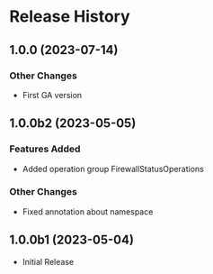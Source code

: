# Release History

## 1.0.0 (2023-07-14)

### Other Changes

  - First GA version

## 1.0.0b2 (2023-05-05)

### Features Added

  - Added operation group FirewallStatusOperations

### Other Changes

  - Fixed annotation about namespace

## 1.0.0b1 (2023-05-04)

* Initial Release
